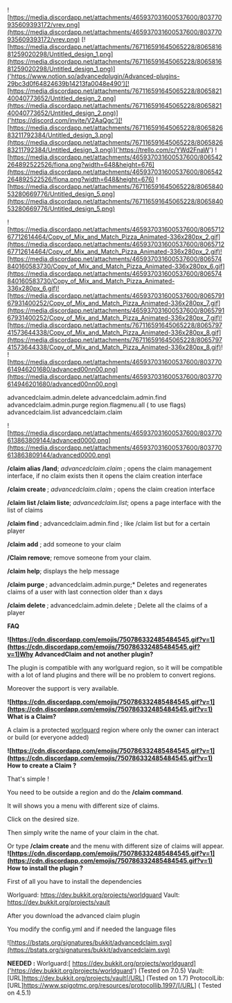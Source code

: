 ![https://media.discordapp.net/attachments/465937031600537600/803770935609393172/vrev.png](https://media.discordapp.net/attachments/465937031600537600/803770935609393172/vrev.png)
[![https://media.discordapp.net/attachments/767116591645065228/806581681259020298/Untitled_design_1.png](https://media.discordapp.net/attachments/767116591645065228/806581681259020298/Untitled_design_1.png)]('https://www.notion.so/advancedplugin/Advanced-plugins-29bc3d0f64824639b14213fa0048e490')[![https://media.discordapp.net/attachments/767116591645065228/806582140040773652/Untitled_design_2.png](https://media.discordapp.net/attachments/767116591645065228/806582140040773652/Untitled_design_2.png)]('https://discord.com/invite/V2AaQgc')[![https://media.discordapp.net/attachments/767116591645065228/806582683211792384/Untitled_design_3.png](https://media.discordapp.net/attachments/767116591645065228/806582683211792384/Untitled_design_3.png)]('https://trello.com/c/YWd2FnaW')
![https://media.discordapp.net/attachments/465937031600537600/806542264892522526/fiona.png?width=648&height=676](https://media.discordapp.net/attachments/465937031600537600/806542264892522526/fiona.png?width=648&height=676)
![https://media.discordapp.net/attachments/767116591645065228/806584053280669776/Untitled_design_5.png](https://media.discordapp.net/attachments/767116591645065228/806584053280669776/Untitled_design_5.png)

![https://media.discordapp.net/attachments/465937031600537600/806571267712614464/Copy_of_Mix_and_Match_Pizza_Animated-336x280px_2.gif](https://media.discordapp.net/attachments/465937031600537600/806571267712614464/Copy_of_Mix_and_Match_Pizza_Animated-336x280px_2.gif)![https://media.discordapp.net/attachments/465937031600537600/806574840160583730/Copy_of_Mix_and_Match_Pizza_Animated-336x280px_6.gif](https://media.discordapp.net/attachments/465937031600537600/806574840160583730/Copy_of_Mix_and_Match_Pizza_Animated-336x280px_6.gif)![https://media.discordapp.net/attachments/465937031600537600/806579167931400252/Copy_of_Mix_and_Match_Pizza_Animated-336x280px_7.gif](https://media.discordapp.net/attachments/465937031600537600/806579167931400252/Copy_of_Mix_and_Match_Pizza_Animated-336x280px_7.gif)![https://media.discordapp.net/attachments/767116591645065228/806579741573644338/Copy_of_Mix_and_Match_Pizza_Animated-336x280px_8.gif](https://media.discordapp.net/attachments/767116591645065228/806579741573644338/Copy_of_Mix_and_Match_Pizza_Animated-336x280px_8.gif)!
![https://media.discordapp.net/attachments/465937031600537600/803770614946201680/advanced00nn00.png](https://media.discordapp.net/attachments/465937031600537600/803770614946201680/advanced00nn00.png)

advancedclaim.admin.delete
advancedclaim.admin.find
advancedclaim.admin.purge
region.flagmenu.all ( to use flags)
advancedclaim.list
advancedclaim.claim


![https://media.discordapp.net/attachments/465937031600537600/803770613863809144/advanced0000.png](https://media.discordapp.net/attachments/465937031600537600/803770613863809144/advanced0000.png)

**/claim alias /land**; *advancedclaim.claim* ; opens the claim management interface, if no claim exists then it opens the claim creation interface

**/claim create <name>** ; *advancedclaim.clai*m ; opens the claim creation interface


**/claim list /claim liste**; *advancedclaim.list*; opens a page interface with the list of claims

**/claim find <name>**; advancedclaim.admin.find  ; like /claim list but for a certain player

**/claim add** ; add someone to your claim

**/Claim remove**; remove someone from your claim.

**/claim help**; displays the help message

**/claim purge <days>**; advancedclaim.admin.purge;* Deletes and regenerates claims of a user with last connection older than x days

**/claim delete <nickname>** ; advancedclaim.admin.delete ; Delete all the claims of a player

**FAQ**

**![https://cdn.discordapp.com/emojis/750786332485484545.gif?v=1](https://cdn.discordapp.com/emojis/750786332485484545.gif?v=1)Why AdvancedClaim and not another plugin?**

The plugin is compatible with any worlguard region, so it will be compatible with a lot of land plugins and there will be no problem to convert regions.

Moreover the support is very available.

**![https://cdn.discordapp.com/emojis/750786332485484545.gif?v=1](https://cdn.discordapp.com/emojis/750786332485484545.gif?v=1) What is a Claim?**

A claim is a protected [worlguard]('https://worldguard.enginehub.org/en/latest/regions/#:~:text=WorldGuard%20lets%20you%20define%20named,flags%2C%20and%20a%20parent%20region.') region where only the owner can interact or build (or everyone added)

**![https://cdn.discordapp.com/emojis/750786332485484545.gif?v=1](https://cdn.discordapp.com/emojis/750786332485484545.gif?v=1) How to create a Claim ?**

That's simple !

You need to be outside a region and do the **/claim command**.

It will shows you a menu with different size of claims.

Click on the desired size.

Then simply write the name of your claim in the chat.

Or type **/claim create <name>** and the menu with different size of claims will appear.
**![https://cdn.discordapp.com/emojis/750786332485484545.gif?v=1](https://cdn.discordapp.com/emojis/750786332485484545.gif?v=1) How to install the plugin ?**

First of all you have to install the dependencies

Worlguard: https://dev.bukkit.org/projects/worldguard
Vault: https://dev.bukkit.org/projects/vault

After you download the advanced claim plugin

You modify the config.yml and if needed the language files




![https://bstats.org/signatures/bukkit/advancedclaim.svg](https://bstats.org/signatures/bukkit/advancedclaim.svg)


**NEEDED :**
Worlguard:[ https://dev.bukkit.org/projects/worldguard]('https://dev.bukkit.org/projects/worldguard') (Tested on 7.0.5)
Vault: [URL]https://dev.bukkit.org/projects/vault[/URL] (Tested on 1.7)
ProtocolLib: [URL]https://www.spigotmc.org/resources/protocollib.1997/[/URL] ( Tested on 4.5.1)
